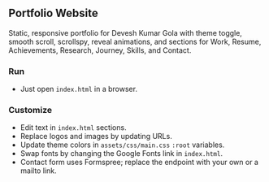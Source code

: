 ## Portfolio Website

Static, responsive portfolio for Devesh Kumar Gola with theme toggle, smooth scroll, scrollspy, reveal animations, and sections for Work, Resume, Achievements, Research, Journey, Skills, and Contact.

### Run
- Just open `index.html` in a browser.

### Customize
- Edit text in `index.html` sections.
- Replace logos and images by updating URLs.
- Update theme colors in `assets/css/main.css` `:root` variables.
- Swap fonts by changing the Google Fonts link in `index.html`.
- Contact form uses Formspree; replace the endpoint with your own or a mailto link.


